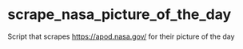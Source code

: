 # scrape_nasa_picture_of_the_day
Script that scrapes https://apod.nasa.gov/ for their picture of the day
